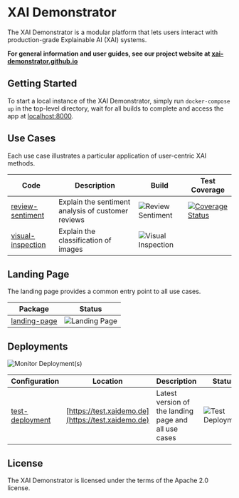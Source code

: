 # XAI Demonstrator
The XAI Demonstrator is a modular platform that lets users interact with production-grade Explainable AI (XAI) systems.

**For general information and user guides, see our project website at [xai-demonstrator.github.io](https://xai-demonstrator.github.io/)**

## Getting Started
To start a local instance of the XAI Demonstrator, simply run `docker-compose up` in the top-level directory,
wait for all builds to complete and access the app at [localhost:8000](http://localhost:8000/).

## Use Cases
Each use case illustrates a particular application of user-centric XAI methods.

Code | Description | Build | Test Coverage
-----|-------------|-------|--------------
[review-sentiment](/review-sentiment) | Explain the sentiment analysis of customer reviews | ![Review Sentiment](https://github.com/XAI-Demonstrator/xai-demonstrator/workflows/Review%20Sentiment/badge.svg) | [![Coverage Status](https://coveralls.io/repos/github/XAI-Demonstrator/xai-demonstrator/badge.svg?branch=x-cov-sentiment-backend)](https://coveralls.io/github/XAI-Demonstrator/xai-demonstrator?branch=x-cov-sentiment-backend)
[visual-inspection](/visual-inspection) | Explain the classification of images | ![Visual Inspection](https://github.com/XAI-Demonstrator/xai-demonstrator/workflows/Visual%20Inspection/badge.svg)

## Landing Page
The landing page provides a common entry point to all use cases.

Package | Status
--------|-------
[landing-page](/landing-page) | ![Landing Page](https://github.com/XAI-Demonstrator/xai-demonstrator/workflows/Landing%20Page/badge.svg)

## Deployments
 ![Monitor Deployment(s)](https://github.com/XAI-Demonstrator/xai-demonstrator/workflows/Monitor%20Deployment(s)/badge.svg)

Configuration | Location | Description | Status
--------------|----------|-------------|-------
[test-deployment](/deployment/test-deployment) | [https://test.xaidemo.de](https://test.xaidemo.de) | Latest version of the landing page and all use cases | ![Test Deployment](https://github.com/XAI-Demonstrator/xai-demonstrator/workflows/Test%20Deployment/badge.svg)

## License
The XAI Demonstrator is licensed under the terms of the Apache 2.0 license.
